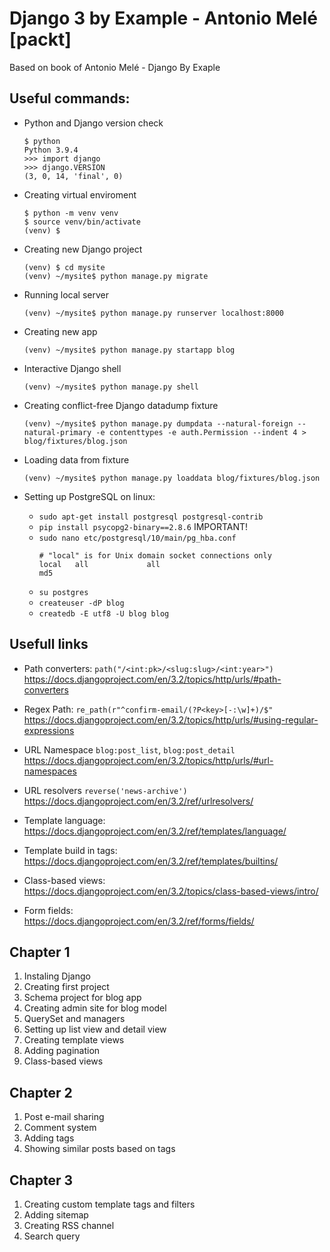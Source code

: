 # Django 3 by Example - Antonio Melé [packt]
Based on book of Antonio Melé -  Django By Exaple

## Useful commands:
* Python and Django version check
    ```shell
    $ python
    Python 3.9.4
    >>> import django
    >>> django.VERSION
    (3, 0, 14, 'final', 0)
    ```
  
* Creating virtual enviroment
    ```shell
    $ python -m venv venv
    $ source venv/bin/activate
    (venv) $
    ```
  
* Creating new Django project
    ```shell
    (venv) $ cd mysite
    (venv) ~/mysite$ python manage.py migrate
    ```
  
* Running local server
    ```shell
    (venv) ~/mysite$ python manage.py runserver localhost:8000
    ```
    
* Creating new app
    ```shell
    (venv) ~/mysite$ python manage.py startapp blog
    ```
  
* Interactive Django shell
  ```shell
  (venv) ~/mysite$ python manage.py shell
  ```
  
* Creating conflict-free Django datadump fixture
  ```shell
  (venv) ~/mysite$ python manage.py dumpdata --natural-foreign --natural-primary -e contenttypes -e auth.Permission --indent 4 > blog/fixtures/blog.json
  ```
  
* Loading data from fixture
  ```shell
  (venv) ~/mysite$ python manage.py loaddata blog/fixtures/blog.json
  ```

* Setting up PostgreSQL on linux:
  * `sudo apt-get install postgresql postgresql-contrib`
  * `pip install psycopg2-binary==2.8.6` IMPORTANT!
  * `sudo nano etc/postgresql/10/main/pg_hba.conf`
    ```editorconfig
    # "local" is for Unix domain socket connections only
    local   all             all                                     md5
    ```
  * `su postgres`
  * `createuser -dP blog`
  * `createdb -E utf8 -U blog blog`
  

## Usefull links
* Path converters: `path("/<int:pk>/<slug:slug>/<int:year>")` \
https://docs.djangoproject.com/en/3.2/topics/http/urls/#path-converters
  
* Regex Path: `re_path(r"^confirm-email/(?P<key>[-:\w]+)/$"` \
https://docs.djangoproject.com/en/3.2/topics/http/urls/#using-regular-expressions
  
* URL Namespace `blog:post_list`, `blog:post_detail` \
https://docs.djangoproject.com/en/3.2/topics/http/urls/#url-namespaces

* URL resolvers `reverse('news-archive')` \
https://docs.djangoproject.com/en/3.2/ref/urlresolvers/
  
* Template language: \
https://docs.djangoproject.com/en/3.2/ref/templates/language/
  
* Template build in tags: \
https://docs.djangoproject.com/en/3.2/ref/templates/builtins/
  
* Class-based views: \
https://docs.djangoproject.com/en/3.2/topics/class-based-views/intro/
  
* Form fields: \
https://docs.djangoproject.com/en/3.2/ref/forms/fields/
  

## Chapter 1
1. Instaling Django
2. Creating first project
3. Schema project for blog app
4. Creating admin site for blog model
5. QuerySet and managers
6. Setting up list view and detail view
7. Creating template views
8. Adding pagination
9. Class-based views

## Chapter 2
1. Post e-mail sharing
2. Comment system
3. Adding tags
4. Showing similar posts based on tags

## Chapter 3
1. Creating custom template tags and filters
2. Adding sitemap
3. Creating RSS channel
4. Search query
